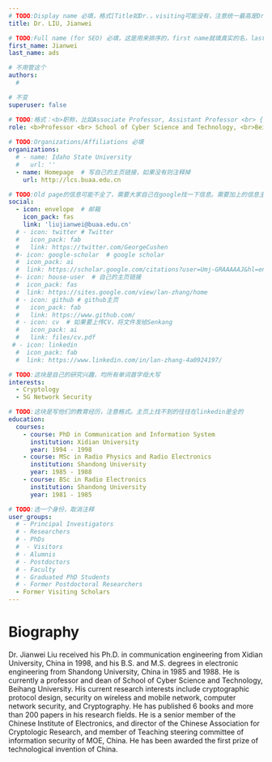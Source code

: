 ```yaml
---
# TODO:Display name 必填，格式[Title如Dr.，visiting可能没有，注意统一最高是Dr. 而不是Prof.] [全大写的Last name][, ][首字母大写的Last name]
title: Dr. LIU, Jianwei

# TODO:Full name (for SEO) 必填，这是用来排序的，first name就填真实的名，last_name一定按照excel填写
first_name: Jianwei   
last_name: ads

# 不用管这个
authors:
  # 

# 不变
superuser: false

# TODO:格式：<b>职称，比如Associate Professor, Assistant Professor <br> {工作单位}, {工作国家:China、USA等}</b>
role: <b>Professor <br> School of Cyber Science and Technology, <br>Beihang University, China</b>
 
# TODO:Organizations/Affiliations 必填
organizations:
  # - name: Idaho State University 
  #   url: ''
  - name: Homepage  # 写自己的主页链接，如果没有则注释掉
    url: http://lcs.buaa.edu.cn

# TODO:Old page的信息可能不全了，需要大家自己在google找一下信息。需要加上的信息主要包含email、google scholar、个人主页、linkedin
social:
  - icon: envelope  # 邮箱
    icon_pack: fas
    link: 'liujianwei@buaa.edu.cn'
  # - icon: twitter # Twitter
  #   icon_pack: fab  
  #   link: https://twitter.com/GeorgeCushen
  #- icon: google-scholar  # google scholar
  #  icon_pack: ai
  #  link: https://scholar.google.com/citations?user=Umj-GRAAAAAJ&hl=en
  #- icon: house-user  # 自己的主页链接
  #  icon_pack: fas
  #  link: https://sites.google.com/view/lan-zhang/home
  # - icon: github # github主页
  #   icon_pack: fab   
  #   link: https://www.github.com/
  # - icon: cv  # 如果要上传CV，将文件发给Senkang
  #   icon_pack: ai
  #   link: files/cv.pdf
 # - icon: linkedin 
  #  icon_pack: fab
  #  link: https://www.linkedin.com/in/lan-zhang-4a0924197/

# TODO:这块是自己的研究兴趣，均所有单词首字母大写
interests:
  - Cryptology
  - 5G Network Security

# TODO:这块是写他们的教育经历，注意格式。主页上找不到的往往在linkedin是全的
education:
  courses:
    - course: PhD in Communication and Information System
      institution: Xidian University
      year: 1994 - 1998
    - course: MSc in Radio Physics and Radio Electronics
      institution: Shandong University
      year: 1985 - 1988
    - course: BSc in Radio Electronics
      institution: Shandong University
      year: 1981 - 1985

# TODO:选一个身份，取消注释
user_groups:
  # - Principal Investigators
  # - Researchers
  # - PhDs
  #  - Visitors
  # - Alumnis
  # - Postdoctors
  # - Faculty
  # - Graduated PhD Students
  # - Former Postdoctoral Researchers
  - Former Visiting Scholars
---
```

<!-- TODO:写自己的Biography -->
# Biography
<!-- 这部分不要写他们的PhD招生信息，直接复制他们主页的个人简介。实在没有，在excel备注一下{个人资料缺失}再提交给我 -->
<!-- <p style="text-align:justify">  -->
Dr. Jianwei Liu received his Ph.D. in communication engineering from Xidian  University, China in 1998, and his B.S. and M.S. degrees in electronic  engineering from Shandong University, China in 1985 and 1988. He is currently  a professor and dean of School of Cyber Science and Technology, Beihang  University. His current research interests include cryptographic protocol  design, security on wireless and mobile network, computer network security,  and Cryptography. He has published 6 books and more than 200 papers in his  research fields. He is a senior member of the Chinese Institute of  Electronics, and director of the Chinese Association for Cryptologic  Research, and member of Teaching steering committee of information security  of MOE, China. He has been awarded the first prize of technological invention  of China.